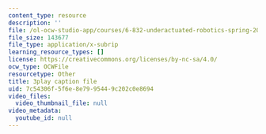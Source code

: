 ```yaml
---
content_type: resource
description: ''
file: /ol-ocw-studio-app/courses/6-832-underactuated-robotics-spring-2009/7c54306f5f6e8e7995449c202c0e8694_6v3Ln2ACtqI.srt
file_size: 143677
file_type: application/x-subrip
learning_resource_types: []
license: https://creativecommons.org/licenses/by-nc-sa/4.0/
ocw_type: OCWFile
resourcetype: Other
title: 3play caption file
uid: 7c54306f-5f6e-8e79-9544-9c202c0e8694
video_files:
  video_thumbnail_file: null
video_metadata:
  youtube_id: null
---
```

